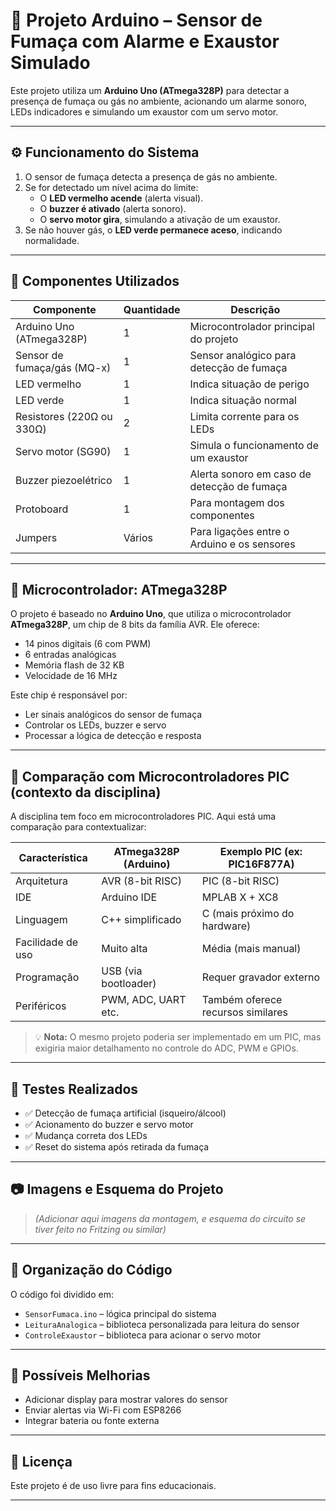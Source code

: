 # 🚨 Projeto Arduino – Sensor de Fumaça com Alarme e Exaustor Simulado

Este projeto utiliza um **Arduino Uno (ATmega328P)** para detectar a presença de fumaça ou gás no ambiente, acionando um alarme sonoro, LEDs indicadores e simulando um exaustor com um servo motor.

---

## ⚙️ Funcionamento do Sistema

1. O sensor de fumaça detecta a presença de gás no ambiente.
2. Se for detectado um nível acima do limite:
   - O **LED vermelho acende** (alerta visual).
   - O **buzzer é ativado** (alerta sonoro).
   - O **servo motor gira**, simulando a ativação de um exaustor.
3. Se não houver gás, o **LED verde permanece aceso**, indicando normalidade.

---

## 🧰 Componentes Utilizados

| Componente            | Quantidade | Descrição                                     |
|----------------------|------------|-----------------------------------------------|
| Arduino Uno (ATmega328P) | 1          | Microcontrolador principal do projeto         |
| Sensor de fumaça/gás (MQ-x) | 1          | Sensor analógico para detecção de fumaça      |
| LED vermelho          | 1          | Indica situação de perigo                     |
| LED verde             | 1          | Indica situação normal                        |
| Resistores (220Ω ou 330Ω) | 2          | Limita corrente para os LEDs                  |
| Servo motor (SG90)    | 1          | Simula o funcionamento de um exaustor         |
| Buzzer piezoelétrico  | 1          | Alerta sonoro em caso de detecção de fumaça   |
| Protoboard            | 1          | Para montagem dos componentes                 |
| Jumpers               | Vários     | Para ligações entre o Arduino e os sensores   |

---

## 🧠 Microcontrolador: ATmega328P

O projeto é baseado no **Arduino Uno**, que utiliza o microcontrolador **ATmega328P**, um chip de 8 bits da família AVR. Ele oferece:

- 14 pinos digitais (6 com PWM)
- 6 entradas analógicas
- Memória flash de 32 KB
- Velocidade de 16 MHz

Este chip é responsável por:
- Ler sinais analógicos do sensor de fumaça
- Controlar os LEDs, buzzer e servo
- Processar a lógica de detecção e resposta

---

## 🔄 Comparação com Microcontroladores PIC (contexto da disciplina)

A disciplina tem foco em microcontroladores PIC. Aqui está uma comparação para contextualizar:

| Característica         | ATmega328P (Arduino) | Exemplo PIC (ex: PIC16F877A) |
|------------------------|----------------------|------------------------------|
| Arquitetura            | AVR (8-bit RISC)     | PIC (8-bit RISC)             |
| IDE                    | Arduino IDE          | MPLAB X + XC8                |
| Linguagem              | C++ simplificado     | C (mais próximo do hardware) |
| Facilidade de uso      | Muito alta           | Média (mais manual)          |
| Programação            | USB (via bootloader) | Requer gravador externo      |
| Periféricos            | PWM, ADC, UART etc.  | Também oferece recursos similares |

> 💡 **Nota:** O mesmo projeto poderia ser implementado em um PIC, mas exigiria maior detalhamento no controle do ADC, PWM e GPIOs.

---

## 🧪 Testes Realizados

- ✅ Detecção de fumaça artificial (isqueiro/álcool)
- ✅ Acionamento do buzzer e servo motor
- ✅ Mudança correta dos LEDs
- ✅ Reset do sistema após retirada da fumaça

---

## 📷 Imagens e Esquema do Projeto

> *(Adicionar aqui imagens da montagem, e esquema do circuito se tiver feito no Fritzing ou similar)*

---

## 📁 Organização do Código

O código foi dividido em:
- `SensorFumaca.ino` – lógica principal do sistema
- `LeituraAnalogica` – biblioteca personalizada para leitura do sensor
- `ControleExaustor` – biblioteca para acionar o servo motor

---

## 📌 Possíveis Melhorias

- Adicionar display para mostrar valores do sensor
- Enviar alertas via Wi-Fi com ESP8266
- Integrar bateria ou fonte externa

---

## 📜 Licença

Este projeto é de uso livre para fins educacionais.

---

